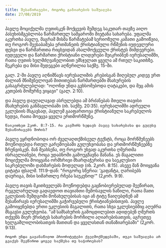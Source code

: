 ```yaml
---
title: შესაწირავები, როგორც გაზიარების საშუალება
date: 27/08/2019
---
```

პავლე მოციქულმა ღვთისკენ მოქცევის შემდეგ საკუთარ თავზე აიღო პასუხისმგებლობა წარმართულ სამყაროში მიეტანა სახარება. უფალმა აკურთხა პავლე, მაგრამ მისმა წარმატებამ სერიოზული კამათი გამოიწვია, თუ როგორ შეესაბამება ერთმანეთს ქრისტიანული რწმენის იუდევლური ფესვი და წარმართთა რიცხვიდან ახალმოქცეული ქრისტეს მიმდევრები. იუდეველი და წარმართი ქრისტიანი ლიდერები შეიკრიბნენ იერუსალიმში, რათა ღვთის ხელმძღვანელობით ემსჯელათ ყველა ამ რთულ საკითხზე. შეკრება და მისი შედეგები აღწერილია საქმე. 15-ში.

გალ. 2-ში პავლე აღნიშნავს იერუსალიმის კრებისგან მიღებულ კიდევ ერთ ძალიან მნიშვნელოვან მითითებას წარმართებში მსახურების გასაგრძელებლად: "ოღონდ უნდა გვხსომებოდა ღატაკები, და მეც ამის კეთების მოშურნე ვიყავი" (გალ. 2:10).

და პავლე დაუღალავად ასრულებდა ამ ბრძანებას მთელი თავისი მსახურების განმავლობაში (იხ. საქმე. 20:35). იერუსალიმში ადრეული ეკლესიის მსგავსად, პავლემ გააფართოვა ქრისტიანული საკრებულოს ხედვა, რათა მოეცვა ყველა ერთმორწმუნე.

`წაიკითხეთ 2კორ. 8:7-15. რა კავშირს ხედავს პავლე სახარებასა და გულუხვ შესაწირავებს შორის?`

პავლე ეყრდნობოდა ორ ძველაღთქმისეულ ტექსტს, როცა მორწმუნეებს მოუწოდებდა რთულ გარემოებაში გულუხვობასა და ერთმორწმუნეებზე ზრუნვისკენ. მან შეახსენა, თუ როგორ უხვად აკურთხა ღმერთმა ისრაელიანები, როცა უდაბნოში გამოუგზავნა მანანა. ეს მაგალითი მოციქულმა მოიყვანა ორმხრივი მხარდაჭერისა და საეკლესიო საკრებულოში დახმარების მოდელად (იხ. 2კორ. 8:15). ასევე მან მოიყვანა ციტატა ფსალმ. 111:9-დან: "როგორც სწერია: ‘გაფანტა, ღარიბებს დაურიგა, მისი სიმართლე რჩება საუკუნოდ’" (2კორ. 9:9).

პავლე თავის მკითხველებს მოუწოდებდა გაცნობიერებულად შეეწირათ, რეგულარულად გადაედოთ თავიანთი შემოსავლის ნაწილი, რათა მათი ეკლესიის შემდგომი მონახულებისას  იგი ან ტიტე წაიღებდნენ ამ შესაწირავს იერუსალიმში გაჭირვებული ქრისტიანებისთვის. პავლე გამოიყენებდა ერთი ეკლესიის მაგალითს, რათა სხვა ეკლესიებშიც აღეძრა მსგავსი გულუხვობა. "ამ სამსახურის გამოცდილებით ადიდებენ ღმერთს თქვენს მიერ ქრისტეს სახარების მორჩილი აღიარებისათვის, აგრეთვე ხელგაშლილობისათვის მათთან და ყველასთან თანაზიარებაში" (2კორ. 9:13).

`როგორ უნდა გავანაწილოთ პრიორიტეტები ქველმოქმედებაში, თუკი საშუალება არ გვაქვს შევწიროთ ყოველ საქმესა თუ საჭიროებას?`
